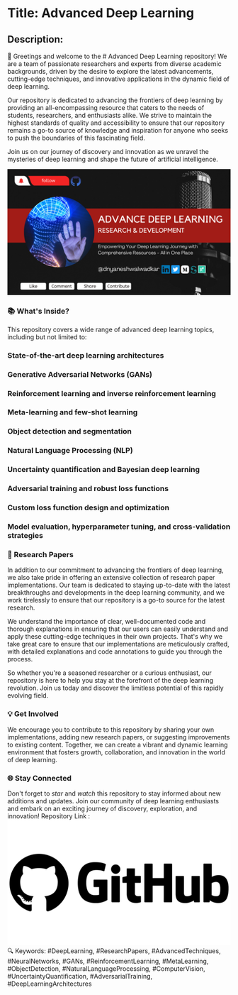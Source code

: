# Title: Advanced Deep Learning

## Description:

🚀 Greetings and welcome to the # Advanced Deep Learning repository! We are a team of passionate researchers and experts from diverse academic backgrounds, driven by the desire to explore the latest advancements, cutting-edge techniques, and innovative applications in the dynamic field of deep learning.

Our repository is dedicated to advancing the frontiers of deep learning by providing an all-encompassing resource that caters to the needs of students, researchers, and enthusiasts alike. We strive to maintain the highest standards of quality and accessibility to ensure that our repository remains a go-to source of knowledge and inspiration for anyone who seeks to push the boundaries of this fascinating field.

Join us on our journey of discovery and innovation as we unravel the mysteries of deep learning and shape the future of artificial intelligence.



![alt text](Computer_Vision/Images/readme.png)

### 📚 What's Inside?

This repository covers a wide range of advanced deep learning topics, including but not limited to:

### State-of-the-art deep learning architectures
### Generative Adversarial Networks (GANs)
### Reinforcement learning and inverse reinforcement learning
### Meta-learning and few-shot learning
### Object detection and segmentation
### Natural Language Processing (NLP)
### Uncertainty quantification and Bayesian deep learning
### Adversarial training and robust loss functions
### Custom loss function design and optimization
### Model evaluation, hyperparameter tuning, and cross-validation strategies
### 🔬 Research Papers

In addition to our commitment to advancing the frontiers of deep learning, we also take pride in offering an extensive collection of research paper implementations. Our team is dedicated to staying up-to-date with the latest breakthroughs and developments in the deep learning community, and we work tirelessly to ensure that our repository is a go-to source for the latest research.

We understand the importance of clear, well-documented code and thorough explanations in ensuring that our users can easily understand and apply these cutting-edge techniques in their own projects. That's why we take great care to ensure that our implementations are meticulously crafted, with detailed explanations and code annotations to guide you through the process.

So whether you're a seasoned researcher or a curious enthusiast, our repository is here to help you stay at the forefront of the deep learning revolution. Join us today and discover the limitless potential of this rapidly evolving field.

### 💡 Get Involved

We encourage you to contribute to this repository by sharing your own implementations, adding new research papers, or suggesting improvements to existing content. Together, we can create a vibrant and dynamic learning environment that fosters growth, collaboration, and innovation in the world of deep learning.

### 🌐 Stay Connected

Don't forget to *star* and *watch* this repository to stay informed about new additions and updates. Join our community of deep learning enthusiasts and embark on an exciting journey of discovery, exploration, and innovation!
Repository Link : 
[![Repository Link](Computer_Vision/Images/GitHub.png)]([https://github.com/dnyanshwalwadkar/Advance-Deep-Learning])
🔍 Keywords: #DeepLearning, #ResearchPapers, #AdvancedTechniques, #NeuralNetworks, #GANs, #ReinforcementLearning, #MetaLearning, #ObjectDetection, #NaturalLanguageProcessing, #ComputerVision, #UncertaintyQuantification, #AdversarialTraining, #DeepLearningArchitectures
